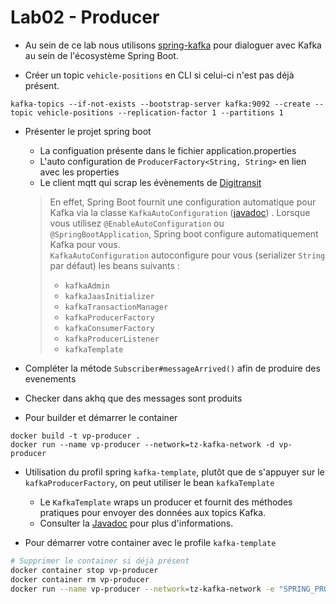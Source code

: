# Lab02 - Producer

- Au sein de ce lab nous utilisons [spring-kafka](https://spring.io/projects/spring-kafka) pour dialoguer avec Kafka au
  sein de l'écosystème Spring Boot.

- Créer un topic `vehicle-positions` en CLI si celui-ci n'est pas déjà présent.

```console
kafka-topics --if-not-exists --bootstrap-server kafka:9092 --create --topic vehicle-positions --replication-factor 1 --partitions 1
```

- Présenter le projet spring boot
    * La configuation présente dans le fichier application.properties
    * L'auto configuration de `ProducerFactory<String, String>` en lien avec les properties
    * Le client mqtt qui scrap les évènements
      de [Digitransit](https://digitransit.fi/en/developers/apis/4-realtime-api/vehicle-positions/)

  > En effet, Spring Boot fournit une configuration automatique pour Kafka via la classe `KafkaAutoConfiguration` ([javadoc](https://docs.spring.io/spring-boot/docs/current/api/org/springframework/boot/autoconfigure/kafka/KafkaAutoConfiguration.html))
  . Lorsque vous utilisez `@EnableAutoConfiguration` ou `@SpringBootApplication`, Spring boot configure automatiquement Kafka pour vous.  
  `KafkaAutoConfiguration` autoconfigure pour vous (serializer `String` par défaut) les beans suivants :
  > * `kafkaAdmin`
  > * `kafkaJaasInitializer`
  > * `kafkaTransactionManager`
  > * `kafkaProducerFactory`
  > * `kafkaConsumerFactory`
  > * `kafkaProducerListener`
  > * `kafkaTemplate`


- Compléter la métode `Subscriber#messageArrived()` afin de produire des evenements

- Checker dans akhq que des messages sont produits

- Pour builder et démarrer le container

```console
docker build -t vp-producer .
docker run --name vp-producer --network=tz-kafka-network -d vp-producer
```

- Utilisation du profil spring `kafka-template`, plutôt que de s'appuyer sur le `kafkaProducerFactory`, on peut utiliser
  le bean `kafkaTemplate`
  * Le `KafkaTemplate` wraps un producer et fournit des méthodes pratiques pour envoyer des données aux topics Kafka.
  * Consulter la [Javadoc](https://docs.spring.io/spring-kafka/api/org/springframework/kafka/core/KafkaTemplate.html) pour plus d'informations.

- Pour démarrer votre container avec le profile `kafka-template`

```bash
# Supprimer le container si déjà présent
docker container stop vp-producer
docker container rm vp-producer
docker run --name vp-producer --network=tz-kafka-network -e "SPRING_PROFILES_ACTIVE=kafka-template" -d vp-producer
```